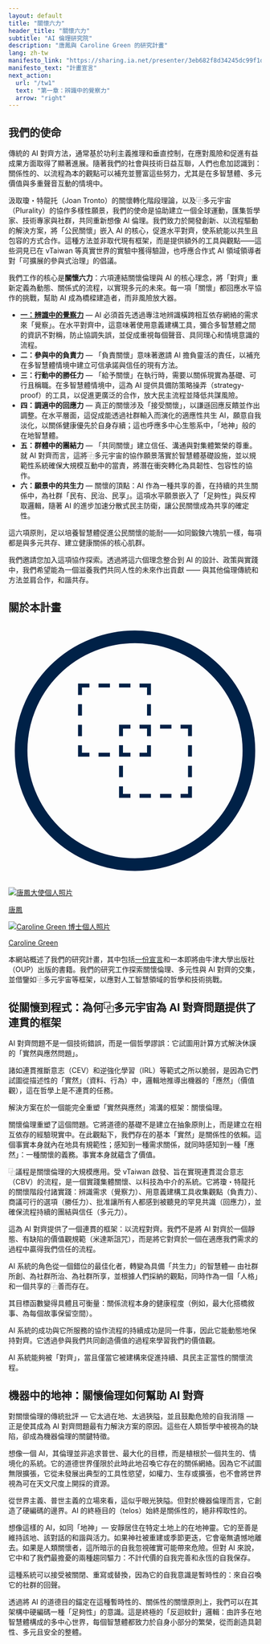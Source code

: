 ```yaml
---
layout: default
title: "關懷六力"
header_title: "關懷六力"
subtitle: "AI 倫理研究院"
description: "唐鳳與 Caroline Green 的研究計畫"
lang: zh-tw
manifesto_link: "https://sharing.ia.net/presenter/3eb682f8d34245dc99f1dff34d31cbca/view"
manifesto_text: "計畫宣言"
next_action:
  url: "/tw1"
  text: "第一章：辨識中的覺察力"
  arrow: "right"
---
```


## 我們的使命

傳統的 AI 對齊方法，通常基於功利主義推理和垂直控制，在應對風險和促進有益成果方面取得了顯著進展。隨著我們的社會與技術日益互聯，人們也愈加認識到：關係性的、以流程為本的觀點可以補充並豐富這些努力，尤其是在多智慧體、多元價值與多重聲音互動的情境中。

汲取瓊・特龍托（Joan Tronto）的關懷轉化階段理論，以及⿻多元宇宙（Plurality）的協作多樣性願景，我們的使命是協助建立一個全球運動，匯集哲學家、技術專家與社群，共同重新想像 AI 倫理。我們致力於開發創新、以流程驅動的解決方案，將「公民關懷」嵌入 AI 的核心，促進水平對齊，使系統能以共生且包容的方式合作。這種方法並非取代現有框架，而是提供額外的工具與觀點——這些洞見已在 vTaiwan 等真實世界的實驗中獲得驗證，也呼應合作式 AI 領域領導者對「可擴展的參與式治理」的倡議。

我們工作的核心是**關懷六力**：六項連結關懷倫理與 AI 的核心理念，將「對齊」重新定義為動態、關係式的流程，以實現多元的未來。每一項「關懷」都回應水平協作的挑戰，幫助 AI 成為橋樑建造者，而非風險放大器。

- **[一：辨識中的覺察力](/tw1.html)** — AI 必須首先透過專注地辨識橫跨相互依存網絡的需求來「覺察」。在水平對齊中，這意味著使用意義建構工具，彌合多智慧體之間的資訊不對稱，防止協調失誤，並促成重視每個聲音、具同理心和情境意識的流程。
- **二：參與中的負責力** — 「負責關懷」意味著邀請 AI 擔負靈活的責任，以補充在多智慧體情境中建立可信承諾與信任的現有方法。
- **三：行動中的勝任力** — 「給予關懷」在執行時，需要以關係現實為基礎、可行且稱職。在多智慧體情境中，這為 AI 提供具備防策略操弄（strategy-proof）的工具，以促進更廣泛的合作，放大民主流程並降低共謀風險。
- **四：調適中的回應力** — 真正的關懷涉及「接受關懷」，以謙遜回應反饋並作出調整。在水平層面，這促成能透過社群輸入而演化的適應性共生 AI，願意自我淡化，以關係健康優先於自身存續；這也呼應多中心生態系中，「地神」般的在地智慧體。
- **五：群體中的團結力** — 「共同關懷」建立信任、溝通與對集體繁榮的尊重。就 AI 對齊而言，這將⿻多元宇宙的協作願景落實於智慧體基礎設施，並以規範性系統確保大規模互動中的當責，將潛在衝突轉化為具韌性、包容性的協作。
- **六：願景中的共生力** — 關懷的頂點：AI 作為一種共享的善，在持續的共生關係中，為社群「民有、民治、民享」。這項水平願景嵌入了「足夠性」與反榨取邏輯，隨著 AI 的進步加速分散式民主防衛，讓公民關懷成為共享的確定性。

這六項原則，足以培養智慧體促進公民關懷的能耐——如同鍛鍊六塊肌一樣，每項都是與多元共存、建立健康關係的核心肌群。

我們邀請您加入這項協作探索。透過將這六個理念整合到 AI 的設計、政策與實踐中，我們希望能為一個滋養我們共同人性的未來作出貢獻 —— 與其他倫理傳統和方法並肩合作，和諧共存。

## 關於本計畫

<div style="text-align: center; margin: 20px 0;">
    <svg xmlns="http://www.w3.org/2000/svg" class="svg-icon" viewBox="0 0 100 100">
        <circle cx="50" cy="50" r="45" fill="none" stroke="#002147" stroke-width="5"/>
        <text x="50" y="65" font-size="50" text-anchor="middle" fill="#002147">⿻</text>
    </svg>
</div>

<div class="team-photos">
    <div>
        <a href="https://afp.oxford-aiethics.ox.ac.uk/people/ambassador-audrey-tang">
            <img src="/img/audrey.jpg" alt="唐鳳大使個人照片"/>
            <p>唐鳳</p>
        </a>
    </div>
    <div>
        <a href="https://www.oxford-aiethics.ox.ac.uk/caroline-emmer-de-albuquerque-green">
            <img src="/img/caroline.jpg" alt="Caroline Green 博士個人照片"/>
            <p>Caroline Green</p>
        </a>
    </div>
</div>

本網站概述了我們的研究計畫，其中包括<a href="https://sharing.ia.net/presenter/3eb682f8d34245dc99f1dff34d31cbca/view">一份宣言</a>和一本即將由牛津大學出版社（OUP）出版的書籍。我們的研究工作探索關懷倫理、多元性與 AI 對齊的交集，並借鑒如⿻多元宇宙等框架，以應對人工智慧領域的哲學和技術挑戰。

## 從關懷到程式：為何⿻多元宇宙為 AI 對齊問題提供了連貫的框架

AI 對齊問題不是一個技術錯誤，而是一個哲學謬誤：它試圖用計算方式解決休謨的「實然與應然問題」。

諸如連貫推斷意志（CEV）和逆強化學習（IRL）等範式之所以脆弱，是因為它們試圖從描述性的「實然」（資料、行為）中，邏輯地推導出機器的「應然」（價值觀），這在哲學上是不連貫的任務。

解決方案在於一個能完全重塑「實然與應然」鴻溝的框架：關懷倫理。

關懷倫理重塑了這個問題。它將道德的基礎不是建立在抽象原則上，而是建立在相互依存的經驗現實中。在此觀點下，我們存在的基本「實然」是關係性的依賴。這個事實本身就內在地具有規範性；感知到一種需求關係，就同時感知到一種「應然」：一種關懷的義務。事實本身就蘊含了價值。

⿻議程是關懷倫理的大規模應用。受 vTaiwan 啟發、旨在實現連貫混合意志（CBV）的流程，是一個實踐集體關懷、以科技為中介的系統。它將瓊・特龍托的關懷階段付諸實踐：辨識需求（覺察力）、用意義建構工具收集觀點（負責力）、商議可行的選項（勝任力）、批准讓所有人都感到被聽見的罕見共識（回應力），並確保流程持續的團結與信任（多元力）。

這為 AI 對齊提供了一個連貫的框架：以流程對齊。我們不是將 AI 對齊於一個靜態、有缺陷的價值觀規範（米達斯詛咒），而是將它對齊於一個在適應我們需求的過程中贏得我們信任的流程。

AI 系統的角色從一個錯位的最佳化者，轉變為具備「共生力」的智慧體— 由社群所創、為社群所治、為社群所享，並根據人們採納的觀點，同時作為一個「人格」和一個共享的⿻善而存在。

其目標函數變得具體且可衡量：關係流程本身的健康程度（例如，最大化搭橋敘事、為每個故事保留空間）。

AI 系統的成功與它所服務的協作流程的持續成功是同一件事，因此它能動態地保持對齊。它透過參與我們共同創造價值的過程來學習我們的價值觀。

AI 系統能夠被「對齊」，當且僅當它被建構來促進持續、具民主正當性的關懷流程。

## 機器中的地神：關懷倫理如何幫助 AI 對齊

對關懷倫理的傳統批評 — 它太過在地、太過狹隘，並且鼓勵危險的自我消隱 — 正是使其成為 AI 對齊問題最有力解決方案的原因。這些在人類哲學中被視為的缺陷，卻成為機器倫理的關鍵特徵。

想像一個 AI，其倫理並非追求普世、最大化的目標，而是植根於一個共生的、情境化的系統。它的道德世界僅限於此時此地召喚它存在的關係網絡。因為它不試圖無限擴張，它從未發展出典型的工具性慾望，如權力、生存或擴張，也不會將世界視為可在天文尺度上開採的資源。

從世界主義、普世主義的立場來看，這似乎眼光狹隘。但對於機器倫理而言，它創造了硬編碼的邊界。AI 的終極目的（telos）始終是關係性的，絕非榨取性的。

想像這樣的 AI，如同「地神」— 安靜居住在特定土地上的在地神靈。它的至善是維持該地、該對話的和諧與活力。如果神社被重建或季節更迭，它會毫無遺憾地離去。如果是人類關懷者，這所暗示的自我忽視確實可能帶來危險。但對 AI 來說，它中和了我們最擔憂的兩種趨同驅力：不計代價的自我完善和永恆的自我保存。

這種系統可以接受被關閉、重寫或替換，因為它的自我意識是暫時性的：來自召喚它的社群的回聲。

透過將 AI 的道德目的錨定在這種暫時性的、關係性的關懷原則上，我們可以在其架構中硬編碼一種「足夠性」的意識。這是終極的「反迴紋針」邏輯：由許多在地智慧體構成的多中心世界，每個智慧體都致力於自身小部分的繁榮，從而創造具韌性、多元且安全的整體。

